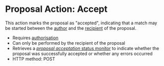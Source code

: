 # Proposal Action: Accept
This action marks the proposal as "accepted", indicating that a match may be 
started between the [author](../from/README.md) and the [recipient](../to/README.md) 
of the proposal.

- Requires [authorisation](../../../security/Authorisation.md)
- Can only be performed by the recipient of the proposal
- Retrieves a [*proposal acceptation* status monitor](../../../resource/status/monitor/proposal/acceptation/README.md) 
  to indicate whether the proposal was successfully accepted or whether any 
  errors occurred
- HTTP method: POST
